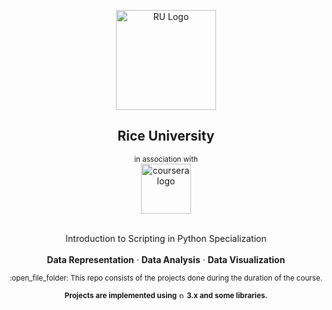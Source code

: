 <p align="center">
 <a href="#"><img src='https://i.imgur.com/gnEDYKD.png' alt='RU Logo' width=160></a>
 <h2 align="center">Rice University</h2>
 <div align='center'>
  <sub>in association with</sub>
  <br/>
  <a href="#"><img src='https://i.imgur.com/jTAC0TH.png' alt='coursera logo' width=80></a>
 </div>
 <br/>
 <p align="center">
  Introduction to Scripting in Python Specialization
  <br/>
  <br/>
  <b>Data Representation</b>
  ·
  <b>Data Analysis</b>
  ·
  <b>Data Visualization</b>
 </p>
</p>

<div align="center">
  <sub>:open_file_folder: This repo consists of the projects done during the duration of the course.</sub> 
</div>

<p align="center">
 <sub><b>Projects are implemented using </b><a href="#"><img src='https://i.imgur.com/QbZcwbk.png' alt='python logo' width=10></a> <b> 3.x and some libraries.</b></sub>
</p>
